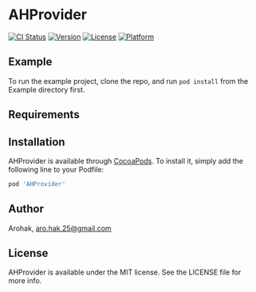 # AHProvider

[![CI Status](http://img.shields.io/travis/Arohak/AHProvider.svg?style=flat)](https://travis-ci.org/Arohak/AHProvider)
[![Version](https://img.shields.io/cocoapods/v/AHProvider.svg?style=flat)](http://cocoapods.org/pods/AHProvider)
[![License](https://img.shields.io/cocoapods/l/AHProvider.svg?style=flat)](http://cocoapods.org/pods/AHProvider)
[![Platform](https://img.shields.io/cocoapods/p/AHProvider.svg?style=flat)](http://cocoapods.org/pods/AHProvider)

## Example

To run the example project, clone the repo, and run `pod install` from the Example directory first.

## Requirements

## Installation

AHProvider is available through [CocoaPods](http://cocoapods.org). To install
it, simply add the following line to your Podfile:

```ruby
pod 'AHProvider'
```

## Author

Arohak, aro.hak.25@gmail.com

## License

AHProvider is available under the MIT license. See the LICENSE file for more info.
